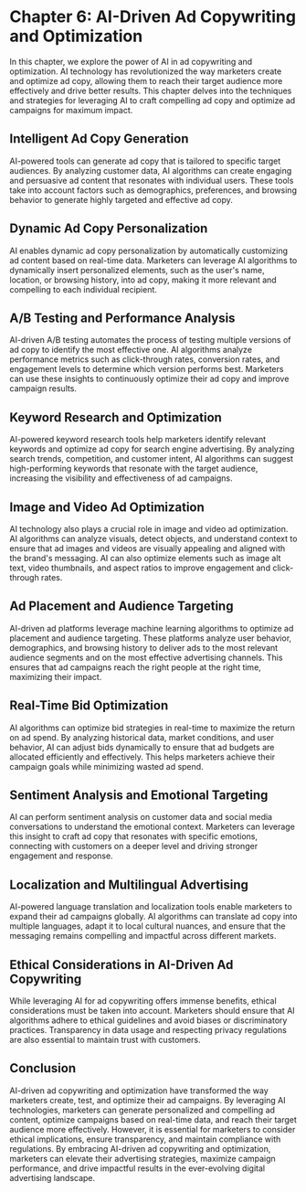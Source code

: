 Chapter 6: AI-Driven Ad Copywriting and Optimization
====================================================

In this chapter, we explore the power of AI in ad copywriting and optimization. AI technology has revolutionized the way marketers create and optimize ad copy, allowing them to reach their target audience more effectively and drive better results. This chapter delves into the techniques and strategies for leveraging AI to craft compelling ad copy and optimize ad campaigns for maximum impact.

Intelligent Ad Copy Generation
------------------------------

AI-powered tools can generate ad copy that is tailored to specific target audiences. By analyzing customer data, AI algorithms can create engaging and persuasive ad content that resonates with individual users. These tools take into account factors such as demographics, preferences, and browsing behavior to generate highly targeted and effective ad copy.

Dynamic Ad Copy Personalization
-------------------------------

AI enables dynamic ad copy personalization by automatically customizing ad content based on real-time data. Marketers can leverage AI algorithms to dynamically insert personalized elements, such as the user's name, location, or browsing history, into ad copy, making it more relevant and compelling to each individual recipient.

A/B Testing and Performance Analysis
------------------------------------

AI-driven A/B testing automates the process of testing multiple versions of ad copy to identify the most effective one. AI algorithms analyze performance metrics such as click-through rates, conversion rates, and engagement levels to determine which version performs best. Marketers can use these insights to continuously optimize their ad copy and improve campaign results.

Keyword Research and Optimization
---------------------------------

AI-powered keyword research tools help marketers identify relevant keywords and optimize ad copy for search engine advertising. By analyzing search trends, competition, and customer intent, AI algorithms can suggest high-performing keywords that resonate with the target audience, increasing the visibility and effectiveness of ad campaigns.

Image and Video Ad Optimization
-------------------------------

AI technology also plays a crucial role in image and video ad optimization. AI algorithms can analyze visuals, detect objects, and understand context to ensure that ad images and videos are visually appealing and aligned with the brand's messaging. AI can also optimize elements such as image alt text, video thumbnails, and aspect ratios to improve engagement and click-through rates.

Ad Placement and Audience Targeting
-----------------------------------

AI-driven ad platforms leverage machine learning algorithms to optimize ad placement and audience targeting. These platforms analyze user behavior, demographics, and browsing history to deliver ads to the most relevant audience segments and on the most effective advertising channels. This ensures that ad campaigns reach the right people at the right time, maximizing their impact.

Real-Time Bid Optimization
--------------------------

AI algorithms can optimize bid strategies in real-time to maximize the return on ad spend. By analyzing historical data, market conditions, and user behavior, AI can adjust bids dynamically to ensure that ad budgets are allocated efficiently and effectively. This helps marketers achieve their campaign goals while minimizing wasted ad spend.

Sentiment Analysis and Emotional Targeting
------------------------------------------

AI can perform sentiment analysis on customer data and social media conversations to understand the emotional context. Marketers can leverage this insight to craft ad copy that resonates with specific emotions, connecting with customers on a deeper level and driving stronger engagement and response.

Localization and Multilingual Advertising
-----------------------------------------

AI-powered language translation and localization tools enable marketers to expand their ad campaigns globally. AI algorithms can translate ad copy into multiple languages, adapt it to local cultural nuances, and ensure that the messaging remains compelling and impactful across different markets.

Ethical Considerations in AI-Driven Ad Copywriting
--------------------------------------------------

While leveraging AI for ad copywriting offers immense benefits, ethical considerations must be taken into account. Marketers should ensure that AI algorithms adhere to ethical guidelines and avoid biases or discriminatory practices. Transparency in data usage and respecting privacy regulations are also essential to maintain trust with customers.

Conclusion
----------

AI-driven ad copywriting and optimization have transformed the way marketers create, test, and optimize their ad campaigns. By leveraging AI technologies, marketers can generate personalized and compelling ad content, optimize campaigns based on real-time data, and reach their target audience more effectively. However, it is essential for marketers to consider ethical implications, ensure transparency, and maintain compliance with regulations. By embracing AI-driven ad copywriting and optimization, marketers can elevate their advertising strategies, maximize campaign performance, and drive impactful results in the ever-evolving digital advertising landscape.
